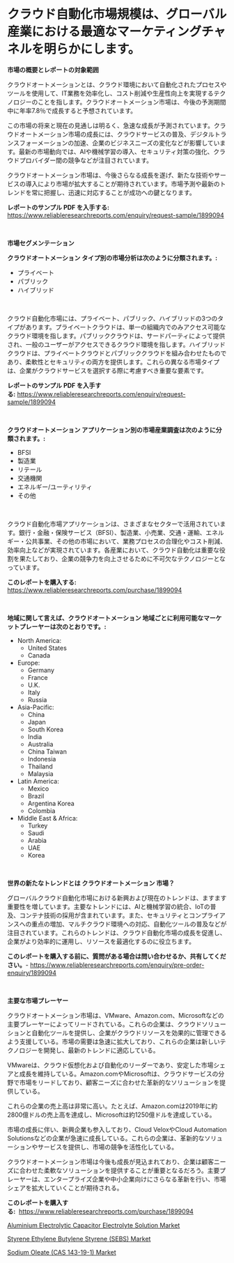 <p><h1>クラウド自動化市場規模は、グローバル産業における最適なマーケティングチャネルを明らかにします。</h1></p><p><strong>市場の概要とレポートの対象範囲</strong></p>
<p><p>クラウドオートメーションとは、クラウド環境において自動化されたプロセスやツールを使用して、IT業務を効率化し、コスト削減や生産性向上を実現するテクノロジーのことを指します。クラウドオートメーション市場は、今後の予測期間中に年率7.8％で成長すると予想されています。</p><p>この市場の将来と現在の見通しは明るく、急速な成長が予測されています。クラウドオートメーション市場の成長には、クラウドサービスの普及、デジタルトランスフォーメーションの加速、企業のビジネスニーズの変化などが影響しています。最新の市場動向では、AIや機械学習の導入、セキュリティ対策の強化、クラウドプロバイダー間の競争などが注目されています。</p><p>クラウドオートメーション市場は、今後さらなる成長を遂げ、新たな技術やサービスの導入により市場が拡大することが期待されています。市場予測や最新のトレンドを常に把握し、迅速に対応することが成功への鍵となります。</p></p>
<p><strong>レポートのサンプル PDF を入手する:</strong> <a href="https://www.reliableresearchreports.com/enquiry/request-sample/1899094">https://www.reliableresearchreports.com/enquiry/request-sample/1899094</a></p>
<p>&nbsp;</p>
<p><strong>市場セグメンテーション</strong></p>
<p><strong>クラウドオートメーション タイプ別の市場分析は次のように分類されます。:</strong></p>
<p><ul><li>プライベート</li><li>パブリック</li><li>ハイブリッド</li></ul></p>
<p>&nbsp;</p>
<p><p>クラウド自動化市場には、プライベート、パブリック、ハイブリッドの3つのタイプがあります。プライベートクラウドは、単一の組織内でのみアクセス可能なクラウド環境を指します。パブリッククラウドは、サードパーティによって提供され、一般のユーザーがアクセスできるクラウド環境を指します。ハイブリッドクラウドは、プライベートクラウドとパブリッククラウドを組み合わせたものであり、柔軟性とセキュリティの両方を提供します。これらの異なる市場タイプは、企業がクラウドサービスを選択する際に考慮すべき重要な要素です。</p></p>
<p><strong>レポートのサンプル PDF を入手する:</strong>&nbsp;<a href="https://www.reliableresearchreports.com/enquiry/request-sample/1899094">https://www.reliableresearchreports.com/enquiry/request-sample/1899094</a></p>
<p>&nbsp;</p>
<p><strong> クラウドオートメーション アプリケーション別の市場産業調査は次のように分類されます。:</strong></p>
<p><ul><li>BFSI</li><li>製造業</li><li>リテール</li><li>交通機関</li><li>エネルギー/ユーティリティ</li><li>その他</li></ul></p>
<p>&nbsp;</p>
<p><p>クラウド自動化市場アプリケーションは、さまざまなセクターで活用されています。銀行・金融・保険サービス（BFSI）、製造業、小売業、交通・運輸、エネルギー・公共事業、その他の市場において、業務プロセスの合理化やコスト削減、効率向上などが実現されています。各産業において、クラウド自動化は重要な役割を果たしており、企業の競争力を向上させるために不可欠なテクノロジーとなっています。</p></p>
<p><strong>このレポートを購入する:</strong>&nbsp; <a href="https://www.reliableresearchreports.com/purchase/1899094">https://www.reliableresearchreports.com/purchase/1899094</a></p>
<p>&nbsp;</p>
<p><strong>地域に関して言えば、クラウドオートメーション 地域ごとに利用可能なマーケットプレーヤーは次のとおりです。:</strong></p>
<p><ul>
    <li>
        North America:
        <ul>
            <li>United States</li>
            <li>Canada</li>
        </ul>
    </li>
    <li>
        Europe:
        <ul>
            <li>Germany</li>
            <li>France</li>
            <li>U.K.</li>
            <li>Italy</li>
            <li>Russia</li>
        </ul>
    </li>
    <li>
        Asia-Pacific:
        <ul>
            <li>China</li>
            <li>Japan</li>
            <li>South Korea</li>
            <li>India</li>
            <li>Australia</li>
            <li>China Taiwan</li>
            <li>Indonesia</li>
            <li>Thailand</li>
            <li>Malaysia</li>
        </ul>
    </li>
    <li>
        Latin America:
        <ul>
            <li>Mexico</li>
            <li>Brazil</li>
            <li>Argentina Korea</li>
            <li>Colombia</li>
        </ul>
    </li>
    <li>
        Middle East & Africa:
        <ul>
            <li>Turkey</li>
            <li>Saudi</li>
            <li>Arabia</li>
            <li>UAE</li>
            <li>Korea</li>
        </ul>
    </li>
    </ul></p>
<p>&nbsp;</p>
<p><strong>世界の新たなトレンドとは クラウドオートメーション 市場？</strong></p>
<p><p>グローバルクラウド自動化市場における新興および現在のトレンドは、ますます重要性を増しています。主要なトレンドには、AIと機械学習の統合、IoTの普及、コンテナ技術の採用が含まれています。また、セキュリティとコンプライアンスへの重点の増加、マルチクラウド環境への対応、自動化ツールの普及などが注目されています。これらのトレンドは、クラウド自動化市場の成長を促進し、企業がより効率的に運用し、リソースを最適化するのに役立ちます。</p></p>
<p><strong>このレポートを購入する前に、質問がある場合は問い合わせるか、共有してください。</strong>- <a href="https://www.reliableresearchreports.com/enquiry/pre-order-enquiry/1899094">https://www.reliableresearchreports.com/enquiry/pre-order-enquiry/1899094</a></p>
<p>&nbsp;</p>
<p><strong>主要な市場プレーヤー</strong></p>
<p><p>クラウドオートメーション市場は、VMware、Amazon.com、Microsoftなどの主要プレーヤーによってリードされている。これらの企業は、クラウドソリューションと自動化ツールを提供し、企業がクラウドリソースを効果的に管理できるよう支援している。市場の需要は急速に拡大しており、これらの企業は新しいテクノロジーを開発し、最新のトレンドに適応している。</p><p>VMwareは、クラウド仮想化および自動化のリーダーであり、安定した市場シェアと成長を維持している。Amazon.comやMicrosoftは、クラウドサービスの分野で市場をリードしており、顧客ニーズに合わせた革新的なソリューションを提供している。</p><p>これらの企業の売上高は非常に高い。たとえば、Amazon.comは2019年に約2800億ドルの売上高を達成し、Microsoftは約1250億ドルを達成している。</p><p>市場の成長に伴い、新興企業も参入しており、Cloud VeloxやCloud Automation Solutionsなどの企業が急速に成長している。これらの企業は、革新的なソリューションやサービスを提供し、市場の競争を活性化している。</p><p>クラウドオートメーション市場は今後も成長が見込まれており、企業は顧客ニーズに合わせた柔軟なソリューションを提供することが重要となるだろう。主要プレーヤーは、エンタープライズ企業や中小企業向けにさらなる革新を行い、市場シェアを拡大していくことが期待される。</p></p>
<p><strong>このレポートを購入する:</strong>&nbsp;&nbsp;<a href="https://www.reliableresearchreports.com/purchase/1899094">https://www.reliableresearchreports.com/purchase/1899094</a></p>
<p><p><a href="https://github.com/pgtimber/Market-Research-Report-List-1/blob/main/aluminium-electrolytic-capacitor-electrolyte-solution-market.md">Aluminium Electrolytic Capacitor Electrolyte Solution Market</a></p><p><a href="https://github.com/arionmp/Market-Research-Report-List-2/blob/main/styrene-ethylene-butylene-styrene-sebs-market.md">Styrene Ethylene Butylene Styrene (SEBS) Market</a></p><p><a href="https://github.com/markusgodoy/Market-Research-Report-List-2/blob/main/sodium-oleate-cas-143-19-1-market.md">Sodium Oleate (CAS 143-19-1) Market</a></p></p>